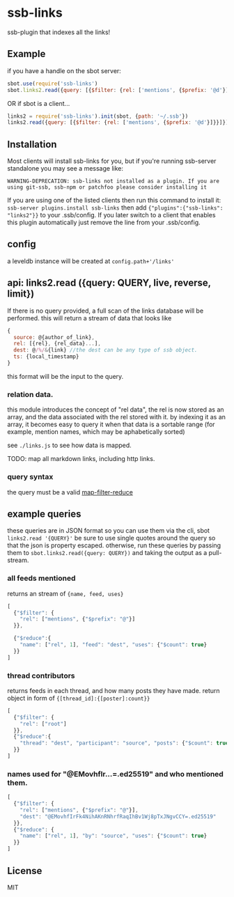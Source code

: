# ssb-links

ssb-plugin that indexes all the links!

## Example

if you have a handle on the sbot server:
``` js
sbot.use(require('ssb-links')
sbot.links2.read({query: [{$filter: {rel: ['mentions', {$prefix: '@d'}]}}]})
```
OR if sbot is a client...

``` js
links2 = require('ssb-links').init(sbot, {path: '~/.ssb'})
links2.read({query: [{$filter: {rel: ['mentions', {$prefix: '@d'}]}}]})
```

## Installation

Most clients will install ssb-links for you, but if you're running 
ssb-server standalone you may see a message like:
```
WARNING-DEPRECATION: ssb-links not installed as a plugin. If you are using git-ssb, ssb-npm or patchfoo please consider installing it
```

If you are using one of the listed clients then run this command 
to install it: ```ssb-server plugins.install ssb-links``` then add 
```{"plugins":{"ssb-links": "links2"}}``` to your .ssb/config. 
If you later switch to a client that enables this plugin automatically 
just remove the line from your .ssb/config.

## config

a leveldb instance will be created at `config.path+'/links'`

## api: links2.read ({query: QUERY, live, reverse, limit})

If there is no query provided, a full scan of the links database
will be performed. this will return a stream of data that looks like

``` js
{
  source: @{author_of_link},
  rel: [{rel}, {rel_data}...],
  dest: @/%/&{link} //the dest can be any type of ssb object.
  ts: {local_timestamp}
}
```

this format will be the input to the query.

### relation data.

this module introduces the concept of "rel data",
the rel is now stored as an array, and the data associated
with the rel stored with it. by indexing it as an array,
it becomes easy to query it when that data is a sortable range
(for example, mention names, which may be aphabetically sorted)

see `./links.js` to see how data is mapped.

TODO: map all markdown links, including http links.

### query syntax

the query must be a valid [map-filter-reduce](https://github.com/dominictarr/map-filter-reduce)

## example queries

these queries are in JSON format so you can use them via the cli,
sbot `links2.read '{QUERY}'`
be sure to use single quotes around the query so that the json is property
escaped. otherwise, run these queries by passing them to `sbot.links2.read({query: QUERY})`
and taking the output as a pull-stream.

### all feeds mentioned

returns an stream of `{name, feed, uses}`
``` js
[
  {"$filter": {
    "rel": ["mentions", {"$prefix": "@"}]
  }},

  {"$reduce":{
    "name": ["rel", 1], "feed": "dest", "uses": {"$count": true}
  }}
]
```

### thread contributors

returns feeds in each thread, and how many posts they have made.
return object in form of `{[thread_id]:{[poster]:count}}`
``` js
[
  {"$filter": {
    "rel": ["root"]
  }},
  {"$reduce":{
    "thread": "dest", "participant": "source", "posts": {"$count": true}
  }}
]
```

### names used for "@EMovhfIr...=.ed25519" and who mentioned them.

``` js
[
  {"$filter": {
    "rel": ["mentions", {"$prefix": "@"}],
    "dest": "@EMovhfIrFk4NihAKnRNhrfRaqIhBv1Wj8pTxJNgvCCY=.ed25519"
  }},
  {"$reduce": {
    "name": ["rel", 1], "by": "source", "uses": {"$count": true}
  }}
]
```

## License

MIT

